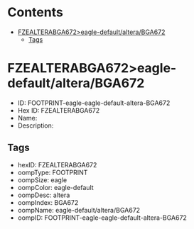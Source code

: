 



Contents
========

* [FZEALTERABGA672>eagle-default/altera/BGA672](#fzealterabga672eagle-defaultalterabga672)
	* [Tags](#tags)

# FZEALTERABGA672>eagle-default/altera/BGA672

- ID: FOOTPRINT-eagle-eagle-default-altera-BGA672
- Hex ID: FZEALTERABGA672
- Name: 
- Description: 

## Tags

- hexID: FZEALTERABGA672
- oompType: FOOTPRINT
- oompSize: eagle
- oompColor: eagle-default
- oompDesc: altera
- oompIndex: BGA672
- oompName: eagle-default/altera/BGA672
- oompID: FOOTPRINT-eagle-eagle-default-altera-BGA672

